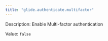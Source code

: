 ```yaml
---
title: "glide.authenticate.multifactor"
---
```


Description: Enable Multi-factor authentication

Value: `false`